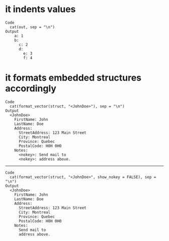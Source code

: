 # it indents values

    Code
      cat(out, sep = "\n")
    Output
        a: 1
        b: 
          c: 2
          d: 
            e: 3
            f: 4

# it formats embedded structures accordingly

    Code
      cat(format_vector(struct, "<JohnDoe>"), sep = "\n")
    Output
      <JohnDoe>
        FirstName: John
        LastName: Doe
        Address: 
          StreetAddress: 123 Main Street
          City: Montreal
          Province: Quebec
          PostalCode: H0H 0H0
        Notes: 
          <nokey>: Send mail to
          <nokey>: address above.

---

    Code
      cat(format_vector(struct, "<JohnDoe>", show_nokey = FALSE), sep = "\n")
    Output
      <JohnDoe>
        FirstName: John
        LastName: Doe
        Address: 
          StreetAddress: 123 Main Street
          City: Montreal
          Province: Quebec
          PostalCode: H0H 0H0
        Notes: 
          Send mail to
          address above.

